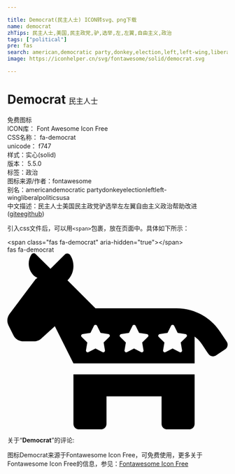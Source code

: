 ```yaml
---

title: Democrat(民主人士) ICON转svg、png下载
name: democrat
zhTips: 民主人士,美国,民主政党,驴,选举,左,左翼,自由主义,政治
tags: ["political"]
pre: fas
search: american,democratic party,donkey,election,left,left-wing,liberal,politics,usa
image: https://iconhelper.cn/svg/fontawesome/solid/democrat.svg

---
```


# Democrat  <small style="font-size: 60%;font-weight: 100">民主人士</small>


<div class="detail-page">
<p>
<span><span class="badge-success badge">免费图标</span> </span>
<br/>
<span>
ICON库：
<span class="badge-secondary badge">Font Awesome Icon Free</span> 
</span>
<br/>
<span>
CSS名称：
<span class="badge-secondary badge">fa-democrat</span> 
</span>
<br/>
<span>
unicode：
<span class="badge-secondary badge">f747</span> 
<copy-btn content='f747' btn-title=""></copy-btn>
<copy-btn :content='String.fromCodePoint(parseInt("f747", 16))' btn-title="复制U"></copy-btn>
</span><br/><span>样式：<span class="badge-light badge">实心(solid)</span></span>
<br/>
<span>
版本：
<span class="badge-secondary badge">5.5.0</span> 
</span><br/><span>标签：<span class="badge-light badge"><router-link to="/tags/political.html">政治</router-link></span></span>
<br/>
<span>图标来源/作者：<span class="badge-light badge">fontawesome</span></span> 
<br/>
<span>别名：<span class="badge-light badge">american</span><span class="badge-light badge">democratic party</span><span class="badge-light badge">donkey</span><span class="badge-light badge">election</span><span class="badge-light badge">left</span><span class="badge-light badge">left-wing</span><span class="badge-light badge">liberal</span><span class="badge-light badge">politics</span><span class="badge-light badge">usa</span></span><br/><span class="zh-detail">中文描述：<span class="badge-primary badge">民主人士</span><span class="badge-primary badge">美国</span><span class="badge-primary badge">民主政党</span><span class="badge-primary badge">驴</span><span class="badge-primary badge">选举</span><span class="badge-primary badge">左</span><span class="badge-primary badge">左翼</span><span class="badge-primary badge">自由主义</span><span class="badge-primary badge">政治</span><span class="help-link"><span>帮助改进</span>(<a href="https://gitee.com/liuwave/icon-helper/edit/master/json/fontawesome/solid/democrat.json" target="_blank" rel="noopener noreferrer">gitee</a><a href="https://github.com/liuwave/icon-helper/edit/master/json/fontawesome/solid/democrat.json" target="_blank" rel="noopener noreferrer">github</a></span>)</span><br/>
</p>
</div>
<div class="alert alert-dark">
  <i class="fas fa-democrat fa-xs"></i>
  <i class="fas fa-democrat fa-sm"></i>
  <i class="fas fa-democrat fa-lg"></i>
  <i class="fas fa-democrat fa-2x"></i>
  <i class="fas fa-democrat fa-3x"></i>
  <i class="fas fa-democrat fa-5x"></i>
  <i class="fas fa-democrat fa-7x"></i>
</div>
<div>
  <p>引入css文件后，可以用<code>&lt;span&gt;</code>包裹，放在页面中。具体如下所示：    
  </p>
  <div class="alert alert-primary" style="font-size: 14px">
    &lt;span class="fas fa-democrat" aria-hidden="true"&gt;&lt;/span&gt;
    <copy-btn content='<span class="fas fa-democrat" aria-hidden="true"></span>'></copy-btn>
  </div>
  <div class="alert alert-secondary">
    <i class="fas fa-democrat"
    style="font-size: 24px"
    aria-hidden="true"></i> fas fa-democrat
    <copy-btn content="fas fa-democrat" btn-title="复制图标名称"></copy-btn>
  </div>
</div>
<div id="svg" class="svg-wrap">
<svg xmlns="http://www.w3.org/2000/svg" viewBox="0 0 640 512"><path d="M637.3 256.9l-19.6-29.4c-28.2-42.3-75.3-67.5-126.1-67.5H256l-81.2-81.2c20.1-20.1 22.6-51.1 7.5-73.9-3.4-5.2-10.8-5.9-15.2-1.5l-41.8 41.8L82.4 2.4c-3.6-3.6-9.6-3-12.4 1.2-12.3 18.6-10.3 44 6.1 60.4 3.3 3.3 7.3 5.3 11.3 7.5-2.2 1.7-4.7 3.1-6.4 5.4L6.4 176.2c-7.3 9.7-8.4 22.7-3 33.5l14.3 28.6c5.4 10.8 16.5 17.7 28.6 17.7h31c8.5 0 16.6-3.4 22.6-9.4L138 212l54 108h352v-77.8c16.2 12.2 18.3 17.6 40.1 50.3 4.9 7.4 14.8 9.3 22.2 4.4l26.6-17.7c7.3-5 9.3-14.9 4.4-22.3zm-341.1-13.6l-16.5 16.1 3.9 22.7c.7 4.1-3.6 7.2-7.2 5.3L256 276.7l-20.4 10.7c-3.6 1.9-7.9-1.2-7.2-5.3l3.9-22.7-16.5-16.1c-3-2.9-1.3-7.9 2.8-8.5l22.8-3.3 10.2-20.7c1.8-3.7 7.1-3.7 9 0l10.2 20.7 22.8 3.3c4 .6 5.6 5.6 2.6 8.5zm112 0l-16.5 16.1 3.9 22.7c.7 4.1-3.6 7.2-7.2 5.3L368 276.7l-20.4 10.7c-3.6 1.9-7.9-1.2-7.2-5.3l3.9-22.7-16.5-16.1c-3-2.9-1.3-7.9 2.8-8.5l22.8-3.3 10.2-20.7c1.8-3.7 7.1-3.7 9 0l10.2 20.7 22.8 3.3c4 .6 5.6 5.6 2.6 8.5zm112 0l-16.5 16.1 3.9 22.7c.7 4.1-3.6 7.2-7.2 5.3L480 276.7l-20.4 10.7c-3.6 1.9-7.9-1.2-7.2-5.3l3.9-22.7-16.5-16.1c-3-2.9-1.3-7.9 2.8-8.5l22.8-3.3 10.2-20.7c1.8-3.7 7.1-3.7 9 0l10.2 20.7 22.8 3.3c4 .6 5.6 5.6 2.6 8.5zM192 496c0 8.8 7.2 16 16 16h64c8.8 0 16-7.2 16-16v-80h160v80c0 8.8 7.2 16 16 16h64c8.8 0 16-7.2 16-16V352H192v144z"/></svg>
</div>
<detail full-name='fa-democrat'></detail>
<div class="icon-detail__container">
<p>关于“<b>Democrat</b>”的评论:</p>
</div>
<Vssue title="关于“Democrat”的评论" />    
<div><p>图标Democrat来源于Fontawesome Icon Free，可免费使用，更多关于  Fontawesome Icon Free的信息，参见：<a target="_blank" href="https://iconhelper.cn/fontawesome.html">Fontawesome Icon Free</a>
</p></div>
